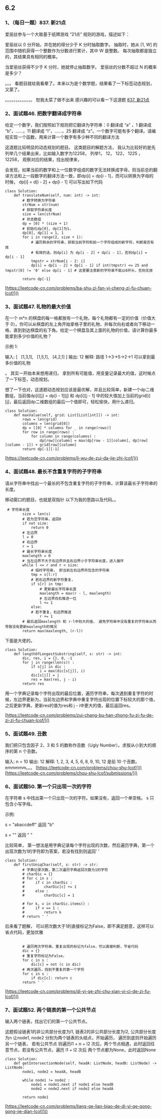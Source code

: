 ## 6.2

### 1、（每日一题）837. 新21点

爱丽丝参与一个大致基于纸牌游戏 “21点” 规则的游戏，描述如下：

爱丽丝以 0 分开始，并在她的得分少于 K 分时抽取数字。 抽取时，她从 [1, W] 的范围中随机获得一个整数作为分数进行累计，其中 W 是整数。 每次抽取都是独立的，其结果具有相同的概率。

当爱丽丝获得不少于 K 分时，她就停止抽取数字。 爱丽丝的分数不超过 N 的概率是多少？

。。。 看题目就给我看晕了。本来以为是个数学题，结果看了一下标签动态规划，又蒙了。

。。。。。。。。。。。。。
恕我太菜了做不出来 感兴趣的可以看一下这道题
[837. 新21点](https://leetcode-cn.com/problems/new-21-game/solution/xin-21dian-by-leetcode-solution/)


### 2、面试题46. 把数字翻译成字符串
给定一个数字，我们按照如下规则把它翻译为字符串：0 翻译成 “a” ，1 翻译成 “b”，……，11 翻译成 “l”，……，25 翻译成 “z”。一个数字可能有多个翻译。请编程实现一个函数，用来计算一个数字有多少种不同的翻译方法

这道题比较明显的动态规划的题目。
这类题目的解题方法， 我认为比较好的是先列举几个结果出来，比如输入数字为12258， 列举1， 12， 122， 1225 ，12258， 观察对应的结果，找出规律来，

会发现，如果当前的数字和上一位数字组成的数字无法转换成字母，则当前总的翻译方法和上一段数字的翻译方法一致，即dp[i] = dp[i - 1]，而可以转换为字母的时候，
dp[i] = d[i - 2] + dp[i - 1]
可以写出如下代码
```
class Solution:
    def translateNum(self, num: int) -> int:   
        # 数字转换为字符串
        strNum = str(num)
        # 获取字符串长度
        size = len(strNum)
        # 状态数组
        dp = [0] * (size + 1)
        # 初始化dp[0], dp[1]为1，
        dp[0], dp[1] = 1, 1
        for i in range(2, size + 1):
            # 遍历剩余的字符串，获取当前字符和前一个字符组成的新字符，判断是否有效
            # 有效的话，则dp[i] 为 dp[i - 2] + dp[i - 1]，否则dp[i] = dp[i - 1]
            tmpstr = strNum[i - 2: i]
            dp[i] = dp[i - 2] + dp[i - 1] if int(tmpstr) <= 25 and tmpstr[0] != '0' else dp[i - 1] # 这里要注意新的字符串不能以0开头，否则无效
            
        return dp[-1]
```
[https://leetcode-cn.com/problems/ba-shu-zi-fan-yi-cheng-zi-fu-chuan-lcof/]()

### 3、面试题47. 礼物的最大价值

在一个 m*n 的棋盘的每一格都放有一个礼物，每个礼物都有一定的价值（价值大于 0）。你可以从棋盘的左上角开始拿格子里的礼物，并每次向右或者向下移动一格、直到到达棋盘的右下角。给定一个棋盘及其上面的礼物的价值，请计算你最多能拿到多少价值的礼物？

示例 1:

输入: 
[
  [1,3,1],
  [1,5,1],
  [4,2,1]
]
输出: 12
解释: 路径 1→3→5→2→1 可以拿到最多价值的礼物

。 其实一开始本来想用递归， 拿到所有可能值，用变量记录最大的值，这时候点了一下标签，动态规划。

想了一下也对，这道题动态规划应该是最优解，并且比较简单，新建一个dp二维数组，当前值dp[i][j] = dp[i - 1][j] 和 dp[i][j - 1] 中的较大值加上当前的grid[i][j]，最后返回dp二维数组的最后一个值即可，轻松愉快，用什么递归。

```
class Solution:
    def maxValue(self, grid: List[List[int]]) -> int:
        rows = len(grid)
        columns = len(grid[0])
        dp = [[0] * columns for _ in range(rows)]
        for row in range(rows) :
            for column in range(columns) :
                dp[row][column] = max(dp[row - 1][column], dp[row][column - 1]) + grid[row][column]
        return dp[-1][-1]
```

[https://leetcode-cn.com/problems/li-wu-de-zui-da-jie-zhi-lcof/]()


### 4、面试题48. 最长不含重复字符的子字符串 
请从字符串中找出一个最长的不包含重复字符的子字符串，计算该最长子字符串的长度。

移动窗口的题目，也就是双指针
以下为我的思路以及代码。。
```
 # 字符串长度
        size = len(s)
        # 若为空字符串，返回0
        if not size:
            return 0
        # 左边界
        l = 0
        # 右边界
        r = 1
        # 最长字符串长度
        maxlength = 0
        # 当左边界不大于右边界并且右边界小于字符串长度，进入循环
        while l <= r and r < size:
            # 临时字符串， 即当前左右边界所包含的字符串
            tmp = s[l:r]
            # 若右边界的新字符重复，
            if s[r] in tmp:
                # 更新最长字符串长度
                maxlength = max(r - l, maxlength)
                # 左边界向右推进一位
                l += 1
            else:
            # 若不重复，右边界推进
                r += 1
        # 最后返回maxlength 和 r-l中较大的值， 避免字符串中没有重复的字符串从而导致没有更新maxlength的情况
        return max(maxlength, (r-l))
```
下面是大佬的。
```
class Solution:
    def lengthOfLongestSubstring(self, s: str) -> int:
        dic, res, i = {}, 0, -1
        for j in range(len(s)) :
            if s[j] in dic :
                i = max(dic[s[j]], i)
            dic[s[j]] = j
            res = max(res, j - i)
        return res
```
用一个字典记录每个字符出现的最后位置，遍历字符串，每次遇到重复字符的时候，左边界更新为，当前左边界和字典中重复字符出现的位置下标较大的那个值，
之后更新字典，更新res的值为res和 j - i中更大的值，最后返回res。

[https://leetcode-cn.com/problems/zui-chang-bu-han-zhong-fu-zi-fu-de-zi-zi-fu-chuan-lcof/]()


### 5、面试题49. 丑数
我们把只包含因子 2、3 和 5 的数称作丑数（Ugly Number）。求按从小到大的顺序的第 n 个丑数。

输入: n = 10
输出: 12
解释: 1, 2, 3, 4, 5, 6, 8, 9, 10, 12 是前 10 个丑数。
emmmmm。。。
[https://leetcode-cn.com/problems/chou-shu-lcof/]()
[https://leetcode-cn.com/problems/chou-shu-lcof/submissions/]()

### 6、面试题50. 第一个只出现一次的字符

在字符串 s 中找出第一个只出现一次的字符。如果没有，返回一个单空格。 s 只包含小写字母。

示例:

s = "abaccdeff"
返回 "b"

s = "" 
返回 " "

比较简单， 第一想法是用字典记录每个字符出现的次数，然后遍历字典，第一个出现次数为1的字符即为答案，若没有找到则返回' '
```
class Solution:
    def firstUniqChar(self, s: str) -> str:
        # 字典记录次数，第二次遍历字典返回次数为1的字符
        # charDic = {}
        # for c in s :
        #     if c in charDic :
        #         charDic[c] += 1
        #     else :
        #         charDic[c] = 1

        # for k, v in charDic.items() :
        #     if v == 1 :
        #         return k
        # return ' '
```
后来看了题解， 可以把次数大于1的直接标记为False，即不满足题意，这样可以省点代码，更加优雅
```

        # 遍历两次字符串，重复出现的标记为false，可以直接判断，节省代码
        dic = {}
        # 重复字符标记为False， 
        for c in s :
            dic[c] = not (c in dic)
        # 再次遍历，找到不重复的第一个字符
        for c in s :
            if dic[c]: return c
        return ' '
```
[https://leetcode-cn.com/problems/di-yi-ge-zhi-chu-xian-yi-ci-de-zi-fu-lcof/]()


### 7、面试题52. 两个链表的第一个公共节点
输入两个链表，找出它们的第一个公共节点。

这题假设链表1的非公共部分长度为l1, 链表2的非公共部分长度为l2, 公共部分长度为n
让node1, node2 分别为两个链表的头结点，开始遍历， 遍历到底则开始遍历另一个链表，
若有公共节点 则遍历l1 + n + l2 次后，两个节点相遇，此时返回任意节点，若没有公共节点，遍历 l1 + l2 次后 两个节点都为None，此时返回None

```
class Solution:
    def getIntersectionNode(self, headA: ListNode, headB: ListNode) -> ListNode:
        node1, node2 = headA, headB

        while node1 != node2 :
            node1 = node1.next if node1 else headB
            node2 = node2.next if node2 else headA
        
        return node1
```


[https://leetcode-cn.com/problems/liang-ge-lian-biao-de-di-yi-ge-gong-gong-jie-dian-lcof/]()
